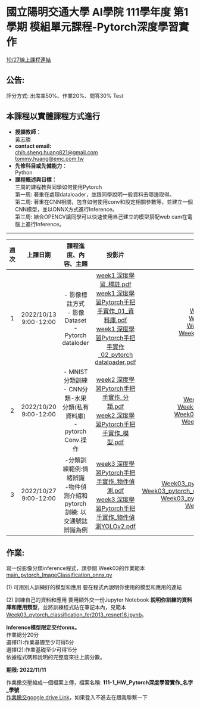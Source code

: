 # 國立陽明交通大學 AI學院 111學年度 第1學期 模組單元課程-Pytorch深度學習實作<br>
[10/27線上課程連結](https://teams.microsoft.com/l/meetup-join/19%3ameeting_NGFhNTY5NjUtOTA5YS00NTYxLTg2MzEtODc1ZGNjMGIzNTli%40thread.v2/0?context=%7b%22Tid%22%3a%22f513945e-aef2-4313-9a61-24fe22a7450d%22%2c%22Oid%22%3a%2295a86c49-df5c-425c-8090-e852fadecd75%22%7d)<br>
## 公告: 
評分方式: 出席率50%、作業20%、問答30%
Test
## 本課程以實體課程方式進行
* **授課教師：** <br>
 黃志勝 <br>
* **contact email:**<br> 
chih.sheng.huang821@gmail.com<br>
tommy.huang@emc.com.tw<br>
* **先修科目或先備能力：**<br>
 Python<br>
* **課程概述與目標：**<br>
三周的課程教與同學如何使用Pytorch<br>
第一周: 著重在處理dataloader，並跟同學說明一般資料去哪邊取得。<br>
第二周: 著重在CNN相關，包含如何使用conv和設定相關參數等，並建立一個CNN模型，並以ONNX方式進行Inference。<br>
第三周: 結合OPENCV讓同學可以快速使用自己建立的模型搭配web cam在電腦上進行Inference。<br>
------------
 |週次|上課日期|課程進度、內容、主題|投影片|code|Homework|
 |:---:|:---:|:---:|:---:|:---:|:---:|
 |1|2022/10/13 9:00-12:00|- 影像標註方式 <br> - 影像Dataset <br> - Pytorch dataloder |[week1 深度學習_標註.pdf](https://reurl.cc/D3G4Kd)<br>[week1 深度學習Pytorch手把手實作_01_資料庫.pdf](https://reurl.cc/MNq46m)<br>[week1 深度學習Pytorch手把手實作_02_pytorch dataloader.pdf](https://reurl.cc/m3ErRV)<br>|[Week01_01_database.ipynb](https://reurl.cc/2mpzKm)<br>[Week01_01_database_private.ipynb](https://reurl.cc/QbzeYo)<br>[Week01_01_database_pytorch.ipynb](https://reurl.cc/dW6La2)<br>[Week01_02_pytorch_dataloader.ipynb](https://reurl.cc/ERE4QA)<br>[Week01_02_pytorch_dataloader_linux.ipynb](https://reurl.cc/nOerln)|無|
 |2|2022/10/20 9:00-12:00| - MNIST分類訓練<br> - CNN分類-水果分類(私有資料庫)<br> - pytorch Conv.操作|[week2 深度學習Pytorch手把手實作_分類.pdf](https://reurl.cc/O49GMr)<br>[week2 深度學習Pytorch手把手實作_模型.pdf](https://reurl.cc/W1lRNx)<br>|[Week02_01_pytorch_classification.ipynb](https://reurl.cc/bE0DNr)<br>[Week02_02_pytorch_GradientOperator.ipynb](https://reurl.cc/YXyVD4)<br>[Week02_03_pytorch_classification_Fruits.ipynb](https://reurl.cc/nOerxv)<br>[Week02_04_pytorch_operator_conv.ipynb](https://reurl.cc/0X79kM)<br>|無|
 |3|2022/10/27 9:00-12:00|-分類訓練範例:情緒辨識<br> -物件偵測介紹和pytorch訓練: 以交通號誌辨識為例<br>|[week3 深度學習Pytorch手把手實作_物件偵測.pdf](https://reurl.cc/pZnYLl)<br> [week3 深度學習Pytorch手把手實作_物件偵測YOLOv2.pdf](https://reurl.cc/MX1z8K)<br>|[Week03_pytorch_classification_fer2013_resnet18.ipynb](https://reurl.cc/VRpWNA)<br> [Week03_pytorch_classification_fer2013_resnet18byTorchvision.ipynb](https://reurl.cc/lZkYQQ)<br> [Week03_pytorch_classification_fer2013_Inference.ipynb](https://reurl.cc/gQkYGb)<br> [Week03_pytorch_objectdetection.ipynb](https://reurl.cc/eWvkzj)<br>|[main_pytorch_ImageClassification_onnx.py](https://reurl.cc/gQkY6b)|

## 作業: 

寫一份影像分類inference程式，請參閱 Week03的作業範本 [main_pytorch_ImageClassification_onnx.py](https://reurl.cc/gQkY6b) <br>

(1) 可用別人訓練好的模型和應用
要在程式內說明你使用的模型和應用的連結<br>

(2) 訓練自己的資料和應用
要用額外交一份Jupyter Notebook **說明你訓練的資料庫和應用類型**，並將訓練程式貼在筆記本內，見範本[Week03_pytorch_classification_fer2013_resnet18.ipynb](https://reurl.cc/VRpWNA)。<br>

<front color='r'>**Inference模型限定交付onnx。**<br></front>
作業總分20分<br>
選擇(1):作業基礎至少可得5分 <br>
選擇(2):作業基礎至少可得15分 <br>
依據程式碼和說明的完整度來往上調分數。

**期限: 2022/11/11** <br>

作業繳交壓縮成一個檔案上傳，檔案名稱: **111-1_HW_Pytorch深度學習實作_名字_學號** <br>
[作業繳交google drive Link](https://drive.google.com/drive/folders/1oYh7MMkY29AOx7pn6yUmn7FDziBWFp7u?usp=sharing)，如果登入不進去在跟我聯繫一下

